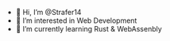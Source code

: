 - 👋 Hi, I’m @Strafer14
- 👀 I’m interested in Web Development
- 🌱 I’m currently learning Rust & WebAssenbly

<!---
Strafer14/Strafer14 is a ✨ special ✨ repository because its `README.md` (this file) appears on your GitHub profile.
You can click the Preview link to take a look at your changes.
--->
